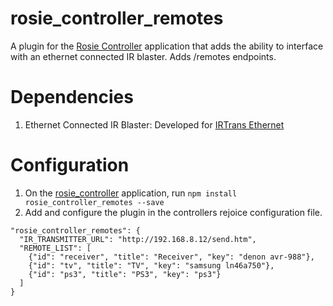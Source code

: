 # rosie_controller_remotes
A plugin for the [Rosie Controller](https://github.com/Olson3R/rosie_controller) application that adds the ability to interface with an ethernet connected IR blaster. Adds /remotes endpoints.

# Dependencies
1. Ethernet Connected IR Blaster: Developed for [IRTrans Ethernet](http://www.irtrans.de/en/technicalinfo/lan.php)

# Configuration
1. On the [rosie_controller](https://github.com/Olson3R/rosie_controller) application, run `npm install rosie_controller_remotes --save`
2. Add and configure the plugin in the controllers rejoice configuration file.
```
"rosie_controller_remotes": {
  "IR_TRANSMITTER_URL": "http://192.168.8.12/send.htm",
  "REMOTE_LIST": [
    {"id": "receiver", "title": "Receiver", "key": "denon avr-988"},
    {"id": "tv", "title": "TV", "key": "samsung ln46a750"},
    {"id": "ps3", "title": "PS3", "key": "ps3"}
  ]
}
```
